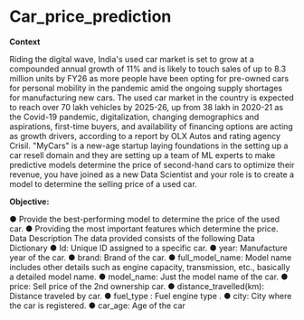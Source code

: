 # Car_price_prediction


**Context**

Riding the digital wave, India's used car market is set to grow at a compounded annual 
growth of 11% and is likely to touch sales of up to 8.3 million units by FY26 as more
people have been opting for pre-owned cars for personal mobility in the pandemic amid the 
ongoing supply shortages for manufacturing new cars.
The used car market in the country is expected to reach over 70 lakh vehicles by
2025-26, up from 38 lakh in 2020-21 as the Covid-19 pandemic, digitalization, changing 
demographics and aspirations, first-time buyers, and availability of financing options are 
acting as growth drivers, according to a report by OLX Autos and rating agency Crisil.
"MyCars" is a new-age startup laying foundations in the setting up a car resell domain and 
they are setting up a team of ML experts to make predictive models determine
the price of second-hand cars to optimize their revenue, you have joined as a new Data 
Scientist and your role is to create a model to determine the selling price of a used car.

**Objective:**

● Provide the best-performing model to determine the price of the used car.
● Providing the most important features which determine the price.
Data Description
The data provided consists of the following Data Dictionary
● Id: Unique ID assigned to a specific car.
● year: Manufacture year of the car.
● brand: Brand of the car.
● full_model_name: Model name includes other details such as engine capacity, 
transmission, etc., basically a detailed model name.
● model_name: Just the model name of the car.
● price: Sell price of the 2nd ownership car.
● distance_travelled(km): Distance traveled by car.
● fuel_type : Fuel engine type .
● city: City where the car is registered.
● car_age: Age of the car
